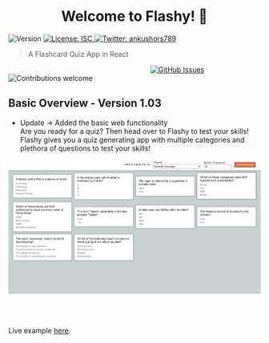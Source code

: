 <h1 align="center">Welcome to Flashy! 👋</h1>
<p>
  <img alt="Version" src="https://img.shields.io/badge/version-1.0.1-blue.svg?cacheSeconds=2592000" />
  <a href="#" target="_blank">
    <img alt="License: ISC" src="https://img.shields.io/badge/License-ISC-yellow.svg" />
  </a>
  <a href="https://twitter.com/ankushors789" target="_blank">
    <img alt="Twitter: ankushors789" src="https://img.shields.io/twitter/follow/ankushors789.svg?style=social" />
  </a>
</p>

> A Flashcard Quiz App in React

&nbsp;&nbsp;&nbsp;&nbsp;&nbsp;&nbsp;&nbsp;&nbsp;&nbsp;&nbsp;&nbsp;&nbsp;&nbsp;&nbsp;&nbsp;&nbsp;&nbsp;&nbsp;&nbsp;
&nbsp;&nbsp;&nbsp;&nbsp;&nbsp;&nbsp;&nbsp;&nbsp;&nbsp;&nbsp;&nbsp;&nbsp;&nbsp;&nbsp;&nbsp;&nbsp;&nbsp;&nbsp;&nbsp;&nbsp;
&nbsp;&nbsp;&nbsp;&nbsp;&nbsp;&nbsp;&nbsp;&nbsp;&nbsp;&nbsp;&nbsp;&nbsp;&nbsp;&nbsp;&nbsp;&nbsp;&nbsp;&nbsp;&nbsp;&nbsp;
&nbsp;&nbsp;&nbsp;&nbsp;&nbsp;&nbsp;&nbsp;&nbsp;&nbsp;
[![GitHub Issues](https://img.shields.io/github/issues/ScorchingShade/Flashy.svg)](https://github.com/ScorchingShade/Flashy/issues)
![Contributions welcome](https://img.shields.io/badge/contributions-welcome-orange.svg)


## Basic Overview - Version 1.03

- Update -> Added the basic web functionality
  <br>
  Are you ready for a quiz? Then head over to Flashy to test your skills!
  <br>
  Flashy gives you a quiz generating app with multiple categories and plethora of questions to test your skills!
  <br>
  
<p align="center"><img src="https://github.com/ScorchingShade/Flashy/blob/master/Screenshot%202021-07-06%20at%204.00.08%20AM.png"></p>

<br>
<br>

Live example [here](https://scorchingshade.github.io/Flashy/).


<br>
<br>
